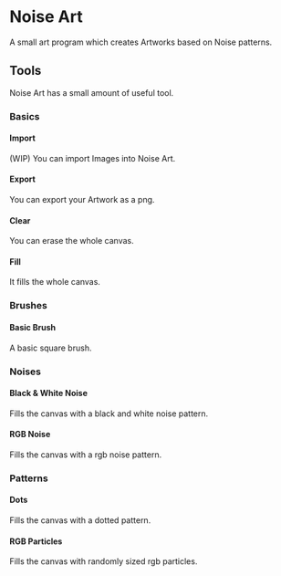 # Noise Art
A small art program which creates Artworks based on Noise patterns.
## Tools
Noise Art has a small amount of useful tool.
### Basics
#### Import
(WIP) You can import Images into Noise Art.
#### Export
You can export your Artwork as a png.
#### Clear
You can erase the whole canvas.
#### Fill
It fills the whole canvas.
### Brushes
#### Basic Brush
A basic square brush.
### Noises
#### Black & White Noise
Fills the canvas with a black and white noise pattern.
#### RGB Noise
Fills the canvas with a rgb noise pattern.
### Patterns
#### Dots
Fills the canvas with a dotted pattern.
#### RGB Particles
Fills the canvas with randomly sized rgb particles.